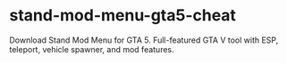 # stand-mod-menu-gta5-cheat
Download Stand Mod Menu for GTA 5. Full-featured GTA V tool with ESP, teleport, vehicle spawner, and mod features.

